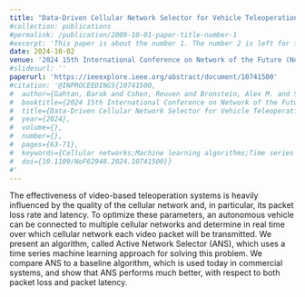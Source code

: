 ```yaml
---
title: "Data-Driven Cellular Network Selector for Vehicle Teleoperations"
#collection: publications
#permalink: /publication/2009-10-01-paper-title-number-1
#excerpt: 'This paper is about the number 1. The number 2 is left for future work.'
date: 2024-10-02
venue: '2024 15th International Conference on Network of the Future (NoF)'
#slidesurl: ''
paperurl: 'https://ieeexplore.ieee.org/abstract/document/10741500'
#citation: '@INPROCEEDINGS{10741500,
#  author={Gahtan, Barak and Cohen, Reuven and Bronstein, Alex M. and Shapira, Eli},
#  booktitle={2024 15th International Conference on Network of the Future (NoF)}, 
#  title={Data-Driven Cellular Network Selector for Vehicle Teleoperations}, 
#  year={2024},
#  volume={},
#  number={},
#  pages={63-71},
#  keywords={Cellular networks;Machine learning algorithms;Time series analysis;Packet loss;Streaming media;Prediction algorithms;Real-time systems;Robots;Remote control;Testing},
#  doi={10.1109/NoF62948.2024.10741500}}
#'
---
```


The effectiveness of video-based teleoperation systems is heavily influenced by the quality of the cellular network and, in particular, its packet loss rate and latency. To optimize these parameters, an autonomous vehicle can be connected to multiple cellular networks and determine in real time over which cellular network each video packet will be transmitted. We present an algorithm, called Active Network Selector (ANS), which uses a time series machine learning approach for solving this problem. We compare ANS to a baseline algorithm, which is used today in commercial systems, and show that ANS performs much better, with respect to both packet loss and packet latency.
